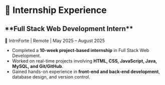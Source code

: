 <h1>🌟 Internship Experience</h1>
<h2>**Full Stack Web Development Intern** </h2> 
📍 IntrnForte | Remote | May 2025 – August 2025  

- Completed a **10-week project-based internship** in Full Stack Web Development.  
- Worked on real-time projects involving **HTML, CSS, JavaScript, Java, MySQL, and Git/GitHub**.  
- Gained hands-on experience in **front-end and back-end development**, database design, and version control.  
 
